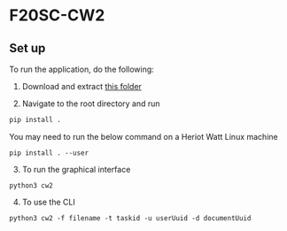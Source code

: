 # F20SC-CW2

## Set up
To run the application, do the following:

1. Download and extract [this folder](https://drive.google.com/open?id=1pWz9bUDwOwO5uTbpM25-qYwRa6YRU4Zx)


2. Navigate to the root directory and run

```bash
pip install .
```

You may need to run the below command on a Heriot Watt Linux machine

```
pip install . --user

```

3. To run the graphical interface 
```
python3 cw2
```

4. To use the CLI 
```
python3 cw2 -f filename -t taskid -u userUuid -d documentUuid
```
